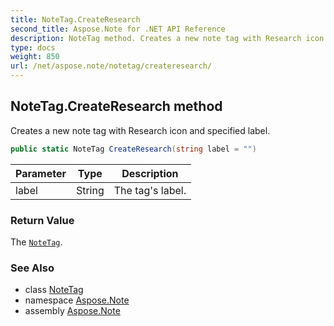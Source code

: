 ```yaml
---
title: NoteTag.CreateResearch
second_title: Aspose.Note for .NET API Reference
description: NoteTag method. Creates a new note tag with Research icon and specified label
type: docs
weight: 850
url: /net/aspose.note/notetag/createresearch/
---
```

## NoteTag.CreateResearch method

Creates a new note tag with Research icon and specified label.

```csharp
public static NoteTag CreateResearch(string label = "")
```

| Parameter | Type | Description |
| --- | --- | --- |
| label | String | The tag's label. |

### Return Value

The [`NoteTag`](../).

### See Also

* class [NoteTag](../)
* namespace [Aspose.Note](../../notetag/)
* assembly [Aspose.Note](../../../)



